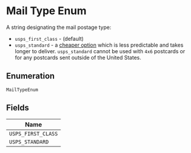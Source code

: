 
# Mail Type Enum

A string designating the mail postage type:

* `usps_first_class` - (default)
* `usps_standard` - a <a href="https://lob.com/pricing/print-mail#compare" target="_blank">cheaper option</a> which is
  less predictable and takes longer to deliver. `usps_standard` cannot be used with `4x6`
  postcards or for any postcards sent outside of the United States.

## Enumeration

`MailTypeEnum`

## Fields

| Name |
|  --- |
| `USPS_FIRST_CLASS` |
| `USPS_STANDARD` |

